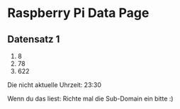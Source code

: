 
# Raspberry Pi Data Page
## Datensatz 1
1. 8
2. 78
3. 622

Die nicht aktuelle Uhrzeit: 23:30

Wenn du das liest: Richte mal die Sub-Domain ein bitte :)
    